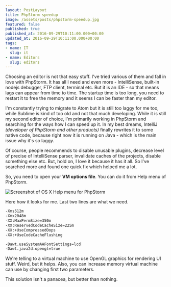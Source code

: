 ```yaml
---
layout: PostLayout
title: PhpStorm speedup
image: /assets/posts/phpstorm-speedup.jpg
featured: false
published: true
published_at: 2016-09-29T10:11:00.000+00:00
updated_at: 2016-09-29T10:11:00.000+00:00
tags:
- name: IT
  slug: it
- name: Editors
  slug: editors
---
```

Choosing an editor is not that easy stuff. I've tried various of them and fall in love with PhpStorm. It has all I need and even more - 
IntelliSense, built-in nodejs debugger, FTP client, terminal etc. But it is an IDE - so that means lags can appear from time to time. The
startup time is too long, you need to restart it to free the memory and it seems I can be faster than my editor.

I'm constantly trying to migrate to Atom but it is still too laggy for me too, while Sublime is kind of too old and not that much developing.
While it is still my second editor of choice, I'm primarily working in PhpStorm and searching for the ways how I can speed up it. In my best 
dreams, IntelliJ *(developer of PhpStorm and other products)* finally rewrites it to some native code, because right now it is running on Java - 
which is the main issue why it's so laggy.

Of course, people recommends to disable unusable plugins, decrease level of precise of IntelliSense parser, invalidate caches of the projects, 
disable something else etc. But, hold on, I love it because it has it all. So I've searched more and found one quick fix which helped me a lot.

So, you need to open your **VM options file**. You can do it from Help menu of PhpStorm.

![Screenshot of OS X Help menu for PhpStorm](/assets/posts/phpstorm-speedup-1.png)

Here how it looks for me. Last two lines are what we need.

```bash
-Xms512m
-Xmx2048m
-XX:MaxPermSize=350m
-XX:ReservedCodeCacheSize=225m
-XX:+UseCompressedOops
-XX:+UseCodeCacheFlushing

-Dawt.useSystemAAFontSettings=lcd
-Dawt.java2d.opengl=true
```

We're telling to a virtual machine to use OpenGL graphics for rendering UI stuff. Weird, but it helps. Also, you can increase memory virtual 
machine can use by changing first two parameters.

This solution isn't a panacea, but better than nothing.
